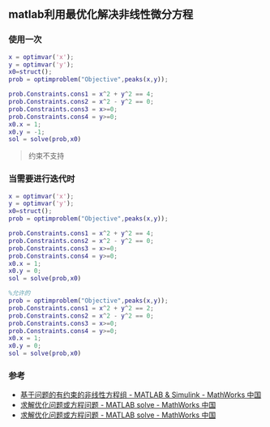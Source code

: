 ## matlab利用最优化解决非线性微分方程

### 使用一次

```matlab
x = optimvar('x');
y = optimvar('y');
x0=struct();
prob = optimproblem("Objective",peaks(x,y));

prob.Constraints.cons1 = x^2 + y^2 == 4;
prob.Constraints.cons2 = x^2 - y^2 == 0;
prob.Constraints.cons3 = x>=0;
prob.Constraints.cons4 = y>=0;
x0.x = 1;
x0.y = -1;
sol = solve(prob,x0)
```

> 约束不支持

### 当需要进行迭代时

```matlab
x = optimvar('x');
y = optimvar('y');
x0=struct();
prob = optimproblem("Objective",peaks(x,y));

prob.Constraints.cons1 = x^2 + y^2 == 4;
prob.Constraints.cons2 = x^2 - y^2 == 0;
prob.Constraints.cons3 = x>=0;
prob.Constraints.cons4 = y>=0;
x0.x = 1;
x0.y = 0;
sol = solve(prob,x0)

%允许的
prob = optimproblem("Objective",peaks(x,y));
prob.Constraints.cons1 = x^2 + y^2 == 2;
prob.Constraints.cons2 = x^2 - y^2 == 0;
prob.Constraints.cons3 = x>=0;
prob.Constraints.cons4 = y>=0;
x0.x = 1;
x0.y = 0;
sol = solve(prob,x0)
```



### 参考

* [基于问题的有约束的非线性方程组 - MATLAB & Simulink - MathWorks 中国](https://ww2.mathworks.cn/help/optim/ug/systems-of-equations-with-constraints-problem-based.html#NonlinearSystemsOfEquationsWithConstraintsProblemBasedExample-1)
* [求解优化问题或方程问题 - MATLAB solve - MathWorks 中国](https://ww2.mathworks.cn/help/optim/ug/optim.problemdef.optimizationproblem.solve.html?s_tid=doc_ta#mw_0da39407-9136-4f31-8f99-3ecb2857cddb)
* [求解优化问题或方程问题 - MATLAB solve - MathWorks 中国](https://ww2.mathworks.cn/help/optim/ug/optim.problemdef.optimizationproblem.solve.html?s_tid=doc_ta)
